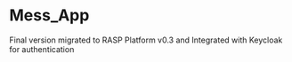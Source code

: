 # Mess_App
Final version migrated to RASP Platform v0.3
and Integrated with Keycloak for authentication
